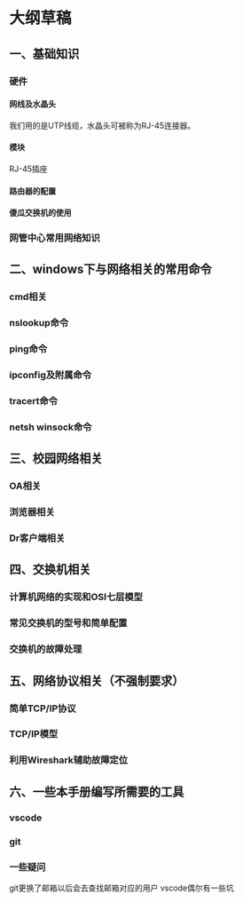 # 大纲草稿
## 一、基础知识
### 硬件
#### 网线及水晶头
我们用的是UTP线缆，水晶头可被称为RJ-45连接器。
#### 模块
RJ-45插座
#### 路由器的配置
#### 傻瓜交换机的使用
### 网管中心常用网络知识
## 二、windows下与网络相关的常用命令
### cmd相关
### nslookup命令
### ping命令
### ipconfig及附属命令
### tracert命令
### netsh winsock命令
## 三、校园网络相关
### OA相关
### 浏览器相关
### Dr客户端相关
## 四、交换机相关
### 计算机网络的实现和OSI七层模型
### 常见交换机的型号和简单配置
### 交换机的故障处理
## 五、网络协议相关（不强制要求）
### 简单TCP/IP协议
### TCP/IP模型
### 利用Wireshark辅助故障定位
## 六、一些本手册编写所需要的工具
### vscode
### git
### 一些疑问
git更换了邮箱以后会去查找邮箱对应的用户
vscode偶尔有一些坑